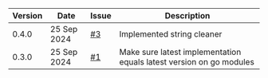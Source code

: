 | Version | Date | Issue | Description |
| --- | --- | --- | --- |
| 0.4.0 | 25 Sep 2024 | [#3](https://github.com/daandejongen/utils/issues/3) | Implemented string cleaner |
| 0.3.0 | 25 Sep 2024 | [#1](https://github.com/daandejongen/utils/issues/1) | Make sure latest implementation equals latest version on go modules |
